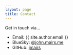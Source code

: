 ```yaml
---
layout: page
title: Contact
---
```

Get in touch via...
- <i class="bi bi-envelope"></i> Email: {{ site.author.email }}
- <i class="bi bi-at"></i> BlueSky: [@john.mairs.me](https://bsky.app/profile/john.mairs.me)
- <i class="bi bi-github"></i> GitHub: [jmairs](https://github.com/jmairs)